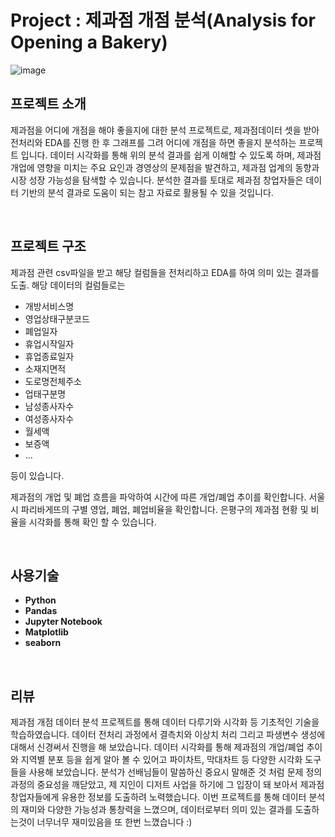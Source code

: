 # Project : 제과점 개점 분석(Analysis for Opening a Bakery)


![image](https://github.com/siilver94/Analysis-for-Opening-a-Bakery/assets/57824945/3e6cb7b5-6620-4d26-83a8-78da3b5c9b02)


## 프로젝트 소개

제과점을 어디에 개점을 해야 좋을지에 대한 분석 프로젝트로, 제과점데이터 셋을 받아 전처리와 EDA를 진행 한 후 그래프를 그려 어디에 개점을 하면 좋을지 분석하는 프로젝트 입니다.
데이터 시각화를 통해 위의 분석 결과를 쉽게 이해할 수 있도록 하며, 제과점 개업에 영향을 미치는 주요 요인과 경영상의 문제점을 발견하고, 제과점 업계의 동향과 시장 성장 가능성을 탐색할 수 있습니다.
분석한 결과를 토대로 제과점 창업자들은 데이터 기반의 분석 결과로 도움이 되는 참고 자료로 활용될 수 있을 것입니다.

<br/>

## 프로젝트 구조
제과점 관련 csv파일을 받고 해당 컬럼들을 전처리하고 EDA를 하여 의미 있는 결과를 도출. 해당 데이터의 컬럼들로는
- 개방서비스명
- 영업상태구분코드
- 폐업일자
- 휴업시작일자
- 휴업종료일자
- 소재지면적
- 도로명전체주소
- 업태구분명
- 남성종사자수
- 여성종사자수
- 월세액
- 보증액
- ...
  
등이 있습니다.

제과점의 개업 및 폐업 흐름을 파악하여 시간에 따른 개업/폐업 추이를 확인합니다.
서울시 파리바게뜨의 구별 영업, 폐업, 폐업비율을 확인합니다.
은평구의 제과점 현황 및 비율을 시각화를 통해 확인 할 수 있습니다.


<br/>

## 사용기술
- **Python**
- **Pandas**
- **Jupyter Notebook**
- **Matplotlib**
- **seaborn**

<br/>

## 리뷰

제과점 개점 데이터 분석 프로젝트를 통해 데이터 다루기와 시각화 등 기초적인 기술을 학습하였습니다.
데이터 전처리 과정에서 결측치와 이상치 처리 그리고 파생변수 생성에 대해서 신경써서 진행을 해 보았습니다.
데이터 시각화를 통해 제과점의 개업/폐업 추이와 지역별 분포 등을 쉽게 알아 볼 수 있어고 파이차트, 막대차트 등 다양한 시각화 도구들을 사용해 보았습니다.
분석가 선배님들이 말씀하신 중요시 말해준 것 처럼 문제 정의 과정의 중요성을 깨닫았고, 제 지인이 디저트 사업을 하기에 그 입장이 돼 보아서 제과점 창업자들에게 유용한 정보를 도출하려 노력했습니다.
이번 프로젝트를 통해 데이터 분석의 재미와 다양한 가능성과 통창력을 느꼈으며, 데이터로부터 의미 있는 결과를 도출하는것이 너무너무 재미있음을 또 한번 느꼈습니다 :)
